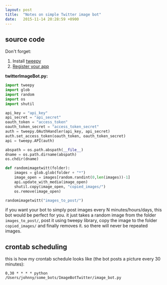 ```yaml
---
layout: post
title:  "Notes on simple Twitter image bot"
date:   2015-11-14 20:28:59 +0900
---
```

## source code

Don't forget:

1. Install [tweepy](http://www.tweepy.org)
2. [Register your app](https://apps.twitter.com)

 **twitterImageBot.py:**

```python
import tweepy
import glob
import random
import os
import shutil

api_key = "api_key"
api_secret = "api_secret"
oauth_token = "access_token"
oauth_token_secret = "access_token_secret"
auth = tweepy.OAuthHandler(api_key, api_secret)
auth.set_access_token(oauth_token, oauth_token_secret)
api = tweepy.API(auth)

abspath = os.path.abspath(__file__)
dname = os.path.dirname(abspath)
os.chdir(dname)

def randomimagetwitt(folder):
    images = glob.glob(folder + "*")
    image_open = images[random.randint(0,len(images))-1]
    api.update_with_media(image_open)
    shutil.copy(image_open, "copied_images/")
    os.remove(image_open)

randomimagetwitt("images_to_post/")
```

if you want your bot to simply post images every N minutes/hours/days, this bot would be perfect for you. it just takes a random image from the folder `images_to_post/`, post it using tweepy library, copy the image to the folder `copied_images/` and finally removes it. so there will never be repeated images.

## crontab scheduling

this is how my crontab schedule looks like (the bot posts a picture every 30 minutes):

```shell
0,30 * * * * python /Users/johnny/some_bots/ImageBotTwitter/image_bot.py
```

